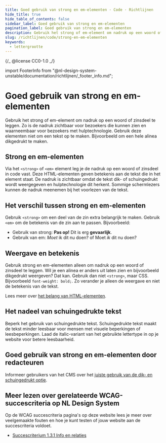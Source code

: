 ```yaml
---
title: Goed gebruik van strong en em-elementen · Code · Richtlijnen
hide_title: true
hide_table_of_contents: false
sidebar_label: Goed gebruik van strong en em-elementen
pagination_label: Goed gebruik van strong en em-elementen
description: Gebruik het strong of em-element om nadruk op een woord of zinsdeel te leggen. Gebruik deze elementen niet om een tekst op te maken.
slug: /richtlijnen/code/strong-en-em-elementen
keywords:
  - lettergrootte
---
```


{/_ @license CC0-1.0 _/}

import FooterInfo from "@nl-design-system-unstable/documentation/richtlijnen/\_footer_info.md";

# Goed gebruik van strong en em-elementen

<!-- @license CC0-1.0 -->

Gebruik het strong of em-element om nadruk op een woord of zinsdeel te leggen. Zo is de nadruk zichtbaar voor bezoekers die kunnen zien en waarneembaar voor bezoekers met hulptechnologie. Gebruik deze elementen niet om een tekst op te maken. Bijvoorbeeld om een hele alinea dikgedrukt te maken.

## Strong en em-elementen

Via het `<strong>` of `<em>` element leg je de nadruk op een woord of zinsdeel in code vast. Deze HTML-elementen geven betekenis aan de tekst die in het element staat. De nadruk is zichtbaar omdat de tekst dik- of schuingedrukt wordt weergegeven en hulptechnologie dit herkent. Sommige schermlezers kunnen de nadruk meenemen bij het voorlezen van de tekst.

## Het verschil tussen strong en em-elementen

Gebruik `<strong>` om een deel van de zin extra belangrijk te maken. Gebruik `<em>` om de betekenis van de zin aan te passen. Bijvoorbeeld:

- Gebruik van strong: **Pas op!** Dit is erg **gevaarlijk**.
- Gebruik van em: _Moet_ ik dit nu doen? of Moet _ik_ dit nu doen?

## Weergave en betekenis

Gebruik strong en em-elementen alleen om nadruk op een woord of zinsdeel te leggen. Wil je een alinea er anders uit laten zien en bijvoorbeeld dikgedrukt weergeven? Dat kan. Gebruik dan niet `<strong>`, maar CSS. Bijvoorbeeld `font-weight: bold;`. Zo verander je alleen de weergave en niet de betekenis van de tekst.

Lees meer over [het belang van HTML-elementen](/richtlijnen/formulieren/wanneer-welk-form-element/betekenisvolle-html-elementen).

## Het nadeel van schuingedrukte tekst

Beperk het gebruik van schuingedrukte tekst. Schuingedrukte tekst maakt de tekst minder leesbaar voor mensen met visuele beperkingen of leesbeperkingen. Laad de italic-variant van het gebruikte lettertype in op je website voor betere leesbaarheid.

## Goed gebruik van strong en em-elementen door redacteuren

Informeer gebruikers van het CMS over het [juiste gebruik van de dik- en schuingedrukt optie](/richtlijnen/content/bold-and-italic-text).

## Meer lezen over gerelateerde WCAG-succescriteria op NL Design System

Op de WCAG succescriteria pagina's op deze website lees je meer over veelgemaakte fouten en hoe je kunt testen of jouw website aan de succescriteria voldoet.

- [Succescriterium 1.3.1 Info en relaties](/wcag/1.3.1)

<FooterInfo />
